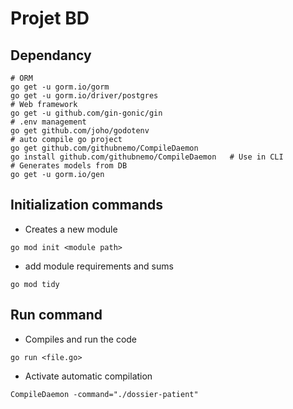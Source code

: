 # Projet BD

## Dependancy

```Shell
# ORM
go get -u gorm.io/gorm
go get -u gorm.io/driver/postgres
# Web framework
go get -u github.com/gin-gonic/gin
# .env management
go get github.com/joho/godotenv
# auto compile go project
go get github.com/githubnemo/CompileDaemon 
go install github.com/githubnemo/CompileDaemon   # Use in CLI
# Generates models from DB
go get -u gorm.io/gen
```

## Initialization commands

- Creates a new module
```Shell
go mod init <module path>
```

- add module requirements and sums
```Shell
go mod tidy
```

## Run command

- Compiles and run the code
```Shell
go run <file.go>
```

- Activate automatic compilation
```Shell
CompileDaemon -command="./dossier-patient"
```


